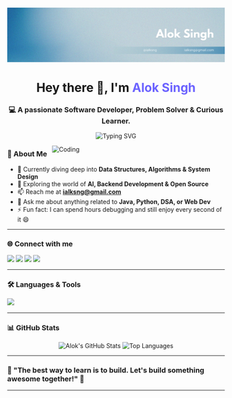 ![Banner](https://github.com/ialksng/ialksng/blob/main/Banner.png)

<h1 align="center">Hey there 👋, I'm <span style="color:#6C63FF">Alok Singh</span></h1>
<h3 align="center">💻 A passionate Software Developer, Problem Solver & Curious Learner.</h3>

<p align="center">
  <img src="https://readme-typing-svg.demolab.com?font=Fira+Code&size=22&duration=3000&pause=1000&center=true&vCenter=true&width=500&lines=Code+%7C+Learn+%7C+Build+%7C+Repeat;Let's+turn+ideas+into+reality!" alt="Typing SVG" />
</p>

<img align="right" alt="Coding" width="400" src="https://media1.giphy.com/media/qgQUggAC3Pfv687qPC/giphy.gif" />

### 🚀 About Me
- 🌱 Currently diving deep into **Data Structures, Algorithms & System Design**
- 🧠 Exploring the world of **AI, Backend Development & Open Source**
- 📫 Reach me at **ialksng@gmail.com**
- 💬 Ask me about anything related to **Java, Python, DSA, or Web Dev**
- ⚡ Fun fact: I can spend hours debugging and still enjoy every second of it 😄

---

### 🌐 Connect with me
<p align="left">
  <a href="https://www.linkedin.com/in/ialksng" target="_blank"><img src="https://img.shields.io/badge/-LinkedIn-%230077B5?style=for-the-badge&logo=linkedin&logoColor=white" /></a>
  <a href="https://twitter.com/ialksng" target="_blank"><img src="https://img.shields.io/badge/-Twitter-%231DA1F2?style=for-the-badge&logo=twitter&logoColor=white" /></a>
  <a href="https://instagram.com/ialksng" target="_blank"><img src="https://img.shields.io/badge/-Instagram-%23E4405F?style=for-the-badge&logo=instagram&logoColor=white" /></a>
  <a href="https://facebook.com/ialksng" target="_blank"><img src="https://img.shields.io/badge/-Facebook-%231877F2?style=for-the-badge&logo=facebook&logoColor=white" /></a>
</p>

---

### 🛠️ Languages & Tools
<p align="left">
  <img src="https://skillicons.dev/icons?i=c,cpp,cs,java,python,html,css,js,bootstrap,php,mysql,git" />
</p>

---

### 📊 GitHub Stats
<p align="center">
  <img src="https://github-readme-stats.vercel.app/api?username=ialksng&show_icons=true&theme=tokyonight" alt="Alok's GitHub Stats" />
  <img src="https://github-readme-stats.vercel.app/api/top-langs/?username=ialksng&layout=compact&theme=tokyonight" alt="Top Languages" />
  <!-- <img src="https://github-readme-streak-stats.herokuapp.com/?user=ialksng&theme=tokyonight" alt="Streak Stats" /> -->
</p>

---

### 🧠 "The best way to learn is to build. Let's build something awesome together!" 🚀

---

